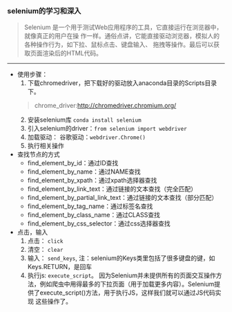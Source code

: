 ### selenium的学习和深入
>Selenium 是一个用于测试Web应用程序的工具，它直接运行在浏览器中，就像真正的用户在操
作一样。通俗点讲，它能直接驱动浏览器，模拟人的各种操作行为，如下拉、鼠标点击、键盘输入、
拖拽等操作。最后可以获取页面渲染后的HTML代码。
---
- 使用步骤：
    1. 下载chromedriver，把下载好的驱动放入anaconda目录的Scripts目录下。
    > chrome_driver:http://chromedriver.chromium.org/
    2. 安装selenium库 `conda install selenium`
    3. 引入selenium的driver：`from selenium import webdriver`
    4. 加载驱动： 谷歌驱动：`webdriver.Chrome()`
    5. 执行相关操作
- 查找节点的方式
    - find_element_by_id：通过ID查找
    - find_element_by_name：通过NAME查找
    - find_element_by_xpath：通过xpath选择器查找
    - find_element_by_link_text：通过链接的文本查找（完全匹配）
    - find_element_by_partial_link_text：通过链接的文本查找（部分匹配）
    - find_element_by_tag_name：通过标签名查找
    - find_element_by_class_name：通过CLASS查找
    - find_element_by_css_selector：通过css选择器查找
- 点击，输入
    1. 点击： `click`
    2. 清空： `clear`
    3. 输入： `send_keys`, 注：selenium的Keys类里包括了很多键盘的键，如Keys.RETURN，是回车
    4. 执行js: `execute_script`。 因为Selenium并未提供所有的页面交互操作方法，例如爬虫中用得最多的下拉页面（用于加载更多内容）。Selenium提供了execute_script()方法，用于执行JS，这样我们就可以通过JS代码实现
这些操作了。
    